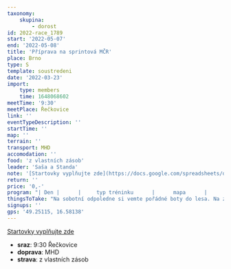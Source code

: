 ```yaml
---
taxonomy:
    skupina:
        - dorost
id: 2022-race_1789
start: '2022-05-07'
end: '2022-05-08'
title: 'Příprava na sprintová MČR'
place: Brno
type: S
template: soustredeni
date: '2022-03-23'
import:
    type: members
    time: 1648068602
meetTime: '9:30'
meetPlace: Řečkovice
link: ''
eventTypeDescription: ''
startTime: ''
map: ''
terrain: ''
transport: MHD
accomodation: ''
food: 'z vlastních zásob'
leader: 'Saša a Standa'
note: '[Startovky vyplňujte zde](https://docs.google.com/spreadsheets/d/1lqdLlsFff7gPNyRuGxgMJLHYA9NTn_2GF5k2bE2-3D8/edit#gid=0)'
return: ''
price: '0,-'
program: "| Den |      |     typ tréninku      |      mapa      |      rychlost      |      sraz      |\r\n|-----|------|--------------------------|-----------------|----------------|-----------|\r\n| so  | dopo | sprintové okruhy                      | Řečkovice  | rychle         | 9:30, https://mapy.cz/s/dezenuface |\r\n|     | odpo | middle na čtyrce               | Babí lom 4 | volně              | 15:00, https://mapy.cz/s/bokebotaga |\r\n| ne  | dopo | sprintové štafety        | Bohunice | rychle         | 9:45, https://mapy.cz/s/fohepavaze |\r\n|     | odpo | dobrovolný klus | -          | volně | |"
thingsToTake: "Na sobotní odpoledne si vemte pořádné boty do lesa. Na zbytek atletické boty.\r\nPokud tejpujete, udělejte to na všechny tréninky."
signups: ''
gps: '49.25115, 16.58138'
---
```


[Startovky vyplňujte zde](https://docs.google.com/spreadsheets/d/1lqdLlsFff7gPNyRuGxgMJLHYA9NTn_2GF5k2bE2-3D8/edit#gid=0)
* **sraz**: 9:30 Řečkovice
* **doprava**: MHD
* **strava**: z vlastních zásob
